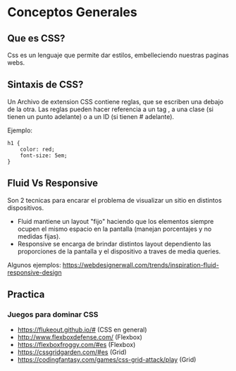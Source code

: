 # Conceptos Generales

## Que es CSS?
Css es un lenguaje que permite dar estilos, embelleciendo nuestras paginas webs.


## Sintaxis de CSS?
Un Archivo de extension CSS contiene reglas, que se escriben una debajo de la otra. Las reglas pueden hacer referencia a un tag , a una clase (si tienen un punto adelante) o a un ID (si tienen # adelante).

Ejemplo:

~~~
h1 {
    color: red;
    font-size: 5em;
}
~~~


## Fluid Vs Responsive
Son 2 tecnicas para encarar el problema de visualizar un sitio en distintos dispositivos. 
* Fluid mantiene un layout "fijo" haciendo que los elementos siempre ocupen el mismo espacio en la pantalla (manejan porcentajes y no medidas fijas).
* Responsive se encarga de brindar distintos layout dependiento las proporciones de la pantalla y el dispositivo a traves de media queries.

Algunos ejemplos:
https://webdesignerwall.com/trends/inspiration-fluid-responsive-design

## Practica

### Juegos para dominar CSS
* https://flukeout.github.io/# (CSS en general)
* http://www.flexboxdefense.com/ (Flexbox)
* https://flexboxfroggy.com/#es (Flexbox)
* https://cssgridgarden.com/#es (Grid)
* https://codingfantasy.com/games/css-grid-attack/play (Grid)
